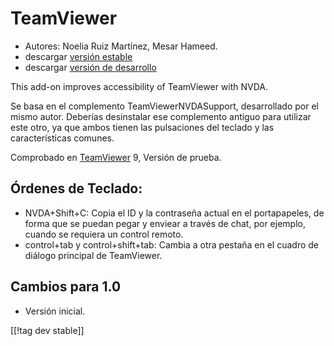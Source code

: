 # TeamViewer #

*	Autores: Noelia Ruiz Martínez, Mesar Hameed.
*	descargar [versión estable][1]
*	descargar [versión de desarrollo][2]

This add-on improves accessibility of TeamViewer with NVDA.

Se basa en el complemento TeamViewerNVDASupport, desarrollado por el mismo
autor. Deberías desinstalar ese complemento antiguo para utilizar este otro,
ya que ambos tienen las pulsaciones del teclado y las características
comunes.

Comprobado en [TeamViewer][3] 9, Versión de prueba.

## Órdenes de Teclado: ##

*	NVDA+Shift+C: Copia el ID y la contraseña actual en el portapapeles, de
  forma que se puedan pegar y enviear a través de chat, por ejemplo, cuando
  se requiera un control remoto.
*	control+tab y control+shift+tab: Cambia a otra pestaña en el cuadro de
  diálogo principal de TeamViewer.

## Cambios para 1.0 ##
*	 Versión inicial.

[[!tag dev stable]]

[1]: http://addons.nvda-project.org/files/get.php?file=tv

[2]: http://addons.nvda-project.org/files/get.php?file=tv-dev

[3]: http://www.teamviewer.com
